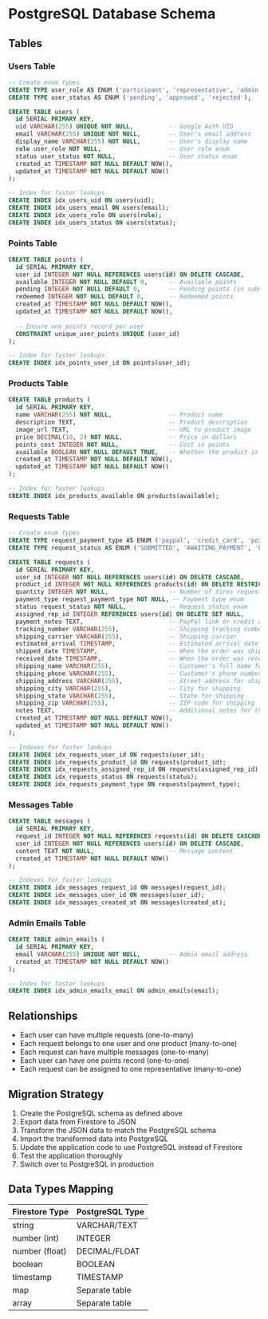 # PostgreSQL Database Schema

## Tables

### Users Table
```sql
-- Create enum types
CREATE TYPE user_role AS ENUM ('participant', 'representative', 'admin');
CREATE TYPE user_status AS ENUM ('pending', 'approved', 'rejected');

CREATE TABLE users (
  id SERIAL PRIMARY KEY,
  uid VARCHAR(255) UNIQUE NOT NULL,          -- Google Auth UID
  email VARCHAR(255) UNIQUE NOT NULL,        -- User's email address
  display_name VARCHAR(255) NOT NULL,        -- User's display name
  role user_role NOT NULL,                   -- User role enum
  status user_status NOT NULL,               -- User status enum
  created_at TIMESTAMP NOT NULL DEFAULT NOW(),
  updated_at TIMESTAMP NOT NULL DEFAULT NOW()
);

-- Index for faster lookups
CREATE INDEX idx_users_uid ON users(uid);
CREATE INDEX idx_users_email ON users(email);
CREATE INDEX idx_users_role ON users(role);
CREATE INDEX idx_users_status ON users(status);
```

### Points Table
```sql
CREATE TABLE points (
  id SERIAL PRIMARY KEY,
  user_id INTEGER NOT NULL REFERENCES users(id) ON DELETE CASCADE,
  available INTEGER NOT NULL DEFAULT 0,      -- Available points
  pending INTEGER NOT NULL DEFAULT 0,        -- Pending points (in submitted requests)
  redeemed INTEGER NOT NULL DEFAULT 0,       -- Redeemed points
  created_at TIMESTAMP NOT NULL DEFAULT NOW(),
  updated_at TIMESTAMP NOT NULL DEFAULT NOW(),
  
  -- Ensure one points record per user
  CONSTRAINT unique_user_points UNIQUE (user_id)
);

-- Index for faster lookups
CREATE INDEX idx_points_user_id ON points(user_id);
```

### Products Table
```sql
CREATE TABLE products (
  id SERIAL PRIMARY KEY,
  name VARCHAR(255) NOT NULL,                -- Product name
  description TEXT,                          -- Product description
  image_url TEXT,                            -- URL to product image
  price DECIMAL(10, 2) NOT NULL,             -- Price in dollars
  points_cost INTEGER NOT NULL,              -- Cost in points
  available BOOLEAN NOT NULL DEFAULT TRUE,   -- Whether the product is available
  created_at TIMESTAMP NOT NULL DEFAULT NOW(),
  updated_at TIMESTAMP NOT NULL DEFAULT NOW()
);

-- Index for faster lookups
CREATE INDEX idx_products_available ON products(available);
```

### Requests Table
```sql
-- Create enum types
CREATE TYPE request_payment_type AS ENUM ('paypal', 'credit_card', 'points');
CREATE TYPE request_status AS ENUM ('SUBMITTED', 'AWAITING_PAYMENT', 'PAID', 'SHIPPED', 'RECEIVED', 'BACKORDERED', 'CANCELED');

CREATE TABLE requests (
  id SERIAL PRIMARY KEY,
  user_id INTEGER NOT NULL REFERENCES users(id) ON DELETE CASCADE,
  product_id INTEGER NOT NULL REFERENCES products(id) ON DELETE RESTRICT,
  quantity INTEGER NOT NULL,                 -- Number of tires requested
  payment_type request_payment_type NOT NULL, -- Payment type enum
  status request_status NOT NULL,            -- Request status enum
  assigned_rep_id INTEGER REFERENCES users(id) ON DELETE SET NULL,
  payment_notes TEXT,                        -- PayPal link or credit card instructions
  tracking_number VARCHAR(255),              -- Shipping tracking number
  shipping_carrier VARCHAR(255),             -- Shipping carrier
  estimated_arrival TIMESTAMP,               -- Estimated arrival date
  shipped_date TIMESTAMP,                    -- When the order was shipped
  received_date TIMESTAMP,                   -- When the order was received
  shipping_name VARCHAR(255),                -- Customer's full name for shipping
  shipping_phone VARCHAR(255),               -- Customer's phone number
  shipping_address VARCHAR(255),             -- Street address for shipping
  shipping_city VARCHAR(255),                -- City for shipping
  shipping_state VARCHAR(255),               -- State for shipping
  shipping_zip VARCHAR(255),                 -- ZIP code for shipping
  notes TEXT,                                -- Additional notes for the order
  created_at TIMESTAMP NOT NULL DEFAULT NOW(),
  updated_at TIMESTAMP NOT NULL DEFAULT NOW()
);

-- Indexes for faster lookups
CREATE INDEX idx_requests_user_id ON requests(user_id);
CREATE INDEX idx_requests_product_id ON requests(product_id);
CREATE INDEX idx_requests_assigned_rep_id ON requests(assigned_rep_id);
CREATE INDEX idx_requests_status ON requests(status);
CREATE INDEX idx_requests_payment_type ON requests(payment_type);
```

### Messages Table
```sql
CREATE TABLE messages (
  id SERIAL PRIMARY KEY,
  request_id INTEGER NOT NULL REFERENCES requests(id) ON DELETE CASCADE,
  user_id INTEGER NOT NULL REFERENCES users(id) ON DELETE CASCADE,
  content TEXT NOT NULL,                     -- Message content
  created_at TIMESTAMP NOT NULL DEFAULT NOW()
);

-- Indexes for faster lookups
CREATE INDEX idx_messages_request_id ON messages(request_id);
CREATE INDEX idx_messages_user_id ON messages(user_id);
CREATE INDEX idx_messages_created_at ON messages(created_at);
```

### Admin Emails Table
```sql
CREATE TABLE admin_emails (
  id SERIAL PRIMARY KEY,
  email VARCHAR(255) UNIQUE NOT NULL,        -- Admin email address
  created_at TIMESTAMP NOT NULL DEFAULT NOW()
);

-- Index for faster lookups
CREATE INDEX idx_admin_emails_email ON admin_emails(email);
```

## Relationships

- Each user can have multiple requests (one-to-many)
- Each request belongs to one user and one product (many-to-one)
- Each request can have multiple messages (one-to-many)
- Each user can have one points record (one-to-one)
- Each request can be assigned to one representative (many-to-one)

## Migration Strategy

1. Create the PostgreSQL schema as defined above
2. Export data from Firestore to JSON
3. Transform the JSON data to match the PostgreSQL schema
4. Import the transformed data into PostgreSQL
5. Update the application code to use PostgreSQL instead of Firestore
6. Test the application thoroughly
7. Switch over to PostgreSQL in production

## Data Types Mapping

| Firestore Type | PostgreSQL Type |
|----------------|-----------------|
| string         | VARCHAR/TEXT    |
| number (int)   | INTEGER         |
| number (float) | DECIMAL/FLOAT   |
| boolean        | BOOLEAN         |
| timestamp      | TIMESTAMP       |
| map            | Separate table  |
| array          | Separate table  |
